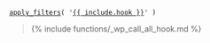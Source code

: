 <p><code><a href="https://developer.wordpress.org/reference/functions/apply_filters/">apply_filters</a>( '<a href="https://developer.wordpress.org/reference/hooks/{{ include.hook }}/">{{ include.hook }}</a>' )</code></p>

<blockquote>

{% include functions/_wp_call_all_hook.md %}

</blockquote>
